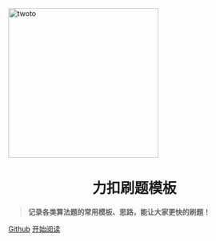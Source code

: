 <img src="https://gitee.com/ma_tung_zhou/imageuse1/raw/master/imgg/20201207194453.png" width = "300" height = "300" alt="twoto" align=center />




<h1 align="center">力扣刷题模板</h1>

> **记录各类算法题的常用模板、思路，能让大家更快的刷题！**

[Github](https://github.com/DongZhouGu/shu-lxd-gpu)
[开始阅读](#twoto)